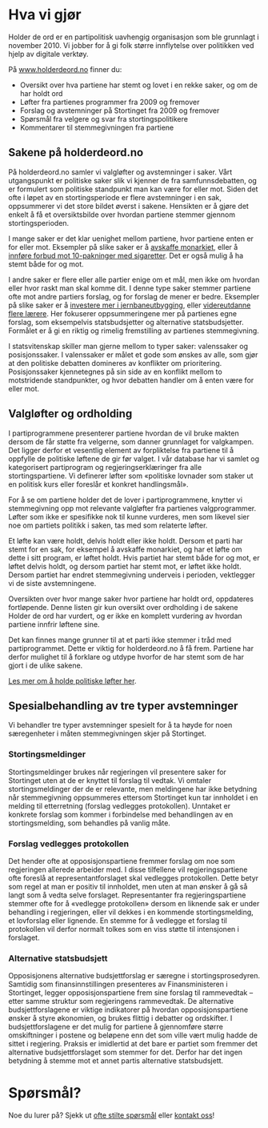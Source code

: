 # Hva vi gjør

Holder de ord er en partipolitisk uavhengig organisasjon som ble grunnlagt i november 2010. Vi jobber for å gi folk større innflytelse over politikken ved hjelp av digitale verktøy. 

På www.holderdeord.no finner du: 

* Oversikt over hva partiene har stemt og lovet i en rekke saker, og om de har holdt ord
* Løfter fra partienes programmer fra 2009 og fremover
* Forslag og avstemninger på Stortinget fra 2009 og fremover
* Spørsmål fra velgere og svar fra stortingspolitikere
* Kommentarer til stemmegivningen fra partiene

## Sakene på holderdeord.no

På holderdeord.no samler vi valgløfter og avstemninger i saker. Vårt utgangspunkt er politiske saker slik vi kjenner de fra samfunnsdebatten, og er formulert som politiske standpunkt man kan være for eller mot. Siden det ofte i løpet av en stortingsperiode er flere avstemninger i en sak, oppsummerer vi det store bildet øverst i sakene. Hensikten er å gjøre det enkelt å få et oversiktsbilde over hvordan partiene stemmer gjennom stortingsperioden.

I mange saker er det klar uenighet mellom partiene, hvor partiene enten er for eller mot. Eksempler på slike saker er å [avskaffe monarkiet](http://www.holderdeord.no/issues/187-avskaffe-monarkiet), eller å [innføre forbud mot 10-pakninger med sigaretter](http://www.holderdeord.no/issues/197-forby-10-pakninger-av-sigaretter). Det er også mulig å ha stemt både for og mot. 

I andre saker er flere eller alle partier enige om et mål, men ikke om hvordan eller hvor raskt man skal komme dit. I denne type saker stemmer partiene ofte mot andre partiers forslag, og for forslag de mener er bedre. Eksempler på slike saker er å [investere mer i jernbaneutbygging](http://www.holderdeord.no/issues/161-investere-mer-i-jernbaneutbygging), eller [videreutdanne flere lærere](http://www.holderdeord.no/issues/65-videreutdanne-flere-laerere). Her fokuserer oppsummeringene mer på partienes egne forslag, som eksempelvis statsbudsjetter og alternative statsbudsjetter. Formålet er å gi en riktig og rimelig fremstilling av partienes stemmegivning. 

I statsvitenskap skiller man gjerne mellom to typer saker: valenssaker og posisjonssaker. I valenssaker er målet et gode som ønskes av alle, som gjør at den politiske debatten domineres av konflikter om prioritering. Posisjonssaker kjennetegnes på sin side av en konflikt mellom to motstridende standpunkter, og hvor debatten handler om å enten være for eller mot.


## Valgløfter og ordholding

I partiprogrammene presenterer partiene hvordan de vil bruke makten dersom de får støtte fra velgerne, som danner grunnlaget for valgkampen. Det ligger derfor et vesentlig element av forpliktelse fra partiene til å oppfylle de politiske løftene de gir før valget. I vår database har vi samlet og kategorisert partiprogram og regjeringserklæringer fra alle stortingspartiene. Vi definerer løfter som «politiske lovnader som staker ut en politisk kurs eller foreslår et konkret handlingsmål».

For å se om partiene holder det de lover i partiprogrammene, knytter vi stemmegivning opp mot relevante valgløfter fra partienes valgprogrammer. Løfter som ikke er spesifikke nok til kunne vurderes, men som likevel sier noe om partiets politikk i saken, tas med som relaterte løfter.

Et løfte kan være holdt, delvis holdt eller ikke holdt. Dersom et parti har stemt for en sak, for eksempel å avskaffe monarkiet, og har et løfte om dette i sitt program, er løftet holdt. Hvis partiet har stemt både for og mot, er løftet delvis holdt, og dersom partiet har stemt mot, er løftet ikke holdt. Dersom partiet har endret stemmegivning underveis i perioden, vektlegger vi de siste avstemningene.

Oversikten over hvor mange saker hvor partiene har holdt ord, oppdateres fortløpende. Denne listen gir kun oversikt over ordholding i de sakene Holder de ord har vurdert, og er ikke en komplett vurdering av hvordan partiene innfrir løftene sine.

Det kan finnes mange grunner til at et parti ikke stemmer i tråd med partiprogrammet. Dette er viktig for holderdeord.no å få frem. Partiene har derfor mulighet til å forklare og utdype hvorfor de har stemt som de har gjort i de ulike sakene.

[Les mer om å holde politiske løfter her](http://www.nrk.no/ytring/om-a-holde-politiske-lofter-1.11295831). 


## Spesialbehandling av tre typer avstemninger

Vi behandler tre typer avstemninger spesielt  for å ta høyde for noen særegenheter i måten stemmegivningen skjer på Stortinget.

### Stortingsmeldinger

Stortingsmeldinger brukes når regjeringen vil presentere saker for Stortinget uten at de er knyttet til forslag til vedtak. Vi omtaler stortingsmeldinger der de er relevante, men meldingene har ikke betydning når stemmegivning oppsummeres ettersom Stortinget kun tar innholdet i en melding til etterretning (forslag vedlegges protokollen). Unntaket er konkrete forslag som kommer i forbindelse med behandlingen av en stortingsmelding, som behandles på vanlig måte.

### Forslag vedlegges protokollen

Det hender ofte at opposisjonspartiene fremmer forslag om noe som  regjeringen allerede arbeider med. I disse tilfellene vil regjeringspartiene ofte foreslå at representantforslaget skal vedlegges protokollen. Dette betyr som regel at man er positiv til innholdet, men uten at man ønsker å gå så langt som å vedta selve forslaget. Representanter fra regjeringspartiene stemmer ofte for å «vedlegge protokollen» dersom en liknende sak er under behandling i regjeringen, eller vil dekkes i en kommende stortingsmelding, et lovforslag eller lignende. En stemme for å vedlegge et forslag til protokollen vil derfor normalt tolkes som en viss støtte til intensjonen i forslaget. 


### Alternative statsbudsjett

Opposisjonens alternative budsjettforslag er særegne i stortingsprosedyren. Samtidig som finansinnstillingen presenteres av Finansministeren i Stortinget, legger opposisjonspartiene frem sine forslag til rammevedtak – etter samme struktur som regjeringens rammevedtak. De alternative budsjettforslagene er viktige indikatorer på hvordan opposisjonspartiene ønsker å styre økonomien, og brukes flittig i debatter og ordskifter. I budsjettforslagene er det mulig for partiene å gjennomføre større omskiftninger i postene og beløpene enn det som ville vært mulig hadde de sittet i regjering. Praksis er imidlertid at det bare er partiet som fremmer det alternative budsjettforslaget som stemmer for det. Derfor har det ingen betydning å stemme mot et annet partis alternative statsbudsjett. 


# Spørsmål?

Noe du lurer på? Sjekk ut [ofte stilte spørsmål](http://www.holderdeord.no/home/faq) eller [kontakt oss](http://www.holderdeord.no/home/contact)!


